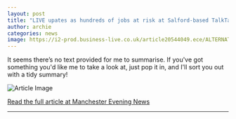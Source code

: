 ```yaml
---
layout: post
title: "LIVE upates as hundreds of jobs at risk at Salford-based TalkTalk subsidiary PXC"
author: archie
categories: news
image: https://i2-prod.business-live.co.uk/article20544049.ece/ALTERNATES/s1200/0_TalkTalk-HQJPG.jpg
---
```

It seems there’s no text provided for me to summarise. If you've got something you'd like me to take a look at, just pop it in, and I'll sort you out with a tidy summary!

![Article Image](https://i2-prod.business-live.co.uk/article20544049.ece/ALTERNATES/s1200/0_TalkTalk-HQJPG.jpg)

[Read the full article at Manchester Evening News](https://www.manchestereveningnews.co.uk/news/greater-manchester-news/hundreds-jobs-risk-salford-based-32542493)

---
